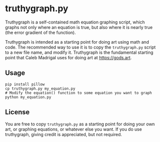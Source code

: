 # truthygraph.py

Truthygraph is a self-contained math equation graphing script, which graphs not only where an equation is true, but also where it is nearly true (the error gradient of the function).

Truthygraph is intended as a starting point for doing art using math and code. The recommended way to use it is to copy the `truthygraph.py` script to a new file name, and modify it. Truthygraph is the fundamental starting point that Caleb Madrigal uses for doing art at <https://gods.art>.

## Usage

    pip install pillow
    cp truthygraph.py my_equation.py
    # Modify the equation() function to some equation you want to graph
    python my_equation.py

## License

You are free to copy `truthygraph.py` as a starting point for doing your own art, or graphing equations, or whatever else you want. If you do use truthygraph, giving credit is appreciated, but not required.

